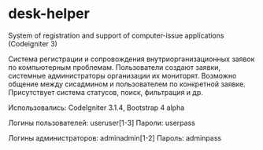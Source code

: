 # desk-helper
System of registration and support of computer-issue applications (Codeigniter 3)

Система регистрации и сопровождения внутриорганизационных заявок по компьютерным проблемам.
Пользователи создают заявки, системные администраторы организации их мониторят. 
Возможно общение между сисадмином и пользователем по конкретной заявке. Присутствует система статусов, поиск, фильтрация и др.

Использовались: CodeIgniter 3.1.4, Bootstrap 4 alpha

Логины пользователей: useruser[1-3] 
Пароли: userpass

Логины администраторов: adminadmin[1-2]
Пароль: adminpass